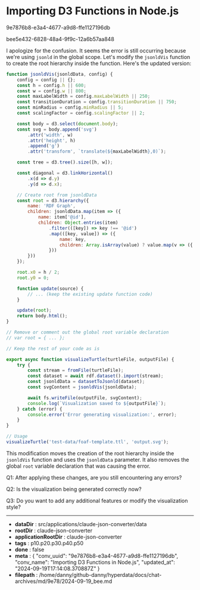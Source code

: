 # Importing D3 Functions in Node.js

9e7876b8-e3a4-4677-a9d8-ffe1127196db

bee5e432-6828-48a4-9f9c-12a6b57aa848

 I apologize for the confusion. It seems the error is still occurring because we're using `jsonld` in the global scope. Let's modify the `jsonldVis` function to create the root hierarchy inside the function. Here's the updated version:

```javascript
function jsonldVis(jsonldData, config) {
    config = config || {};
    const h = config.h || 600;
    const w = config.w || 800;
    const maxLabelWidth = config.maxLabelWidth || 250;
    const transitionDuration = config.transitionDuration || 750;
    const minRadius = config.minRadius || 5;
    const scalingFactor = config.scalingFactor || 2;

    const body = d3.select(document.body);
    const svg = body.append('svg')
        .attr('width', w)
        .attr('height', h)
        .append('g')
        .attr('transform', `translate(${maxLabelWidth},0)`);

    const tree = d3.tree().size([h, w]);

    const diagonal = d3.linkHorizontal()
        .x(d => d.y)
        .y(d => d.x);

    // Create root from jsonldData
    const root = d3.hierarchy({
        name: 'RDF Graph',
        children: jsonldData.map(item => ({
            name: item['@id'],
            children: Object.entries(item)
                .filter(([key]) => key !== '@id')
                .map(([key, value]) => ({
                    name: key,
                    children: Array.isArray(value) ? value.map(v => ({ name: v['@id'] || v })) : [{ name: value['@id'] || value }]
                }))
        }))
    });

    root.x0 = h / 2;
    root.y0 = 0;

    function update(source) {
        // ... (keep the existing update function code)
    }

    update(root);
    return body.html();
}

// Remove or comment out the global root variable declaration
// var root = { ... };

// Keep the rest of your code as is

export async function visualizeTurtle(turtleFile, outputFile) {
    try {
        const stream = fromFile(turtleFile);
        const dataset = await rdf.dataset().import(stream);
        const jsonldData = datasetToJsonld(dataset);
        const svgContent = jsonldVis(jsonldData);

        await fs.writeFile(outputFile, svgContent);
        console.log(`Visualization saved to ${outputFile}`);
    } catch (error) {
        console.error('Error generating visualization:', error);
    }
}

// Usage
visualizeTurtle('test-data/foaf-template.ttl', 'output.svg');
```

This modification moves the creation of the root hierarchy inside the `jsonldVis` function and uses the `jsonldData` parameter. It also removes the global `root` variable declaration that was causing the error.

Q1: After applying these changes, are you still encountering any errors?

Q2: Is the visualization being generated correctly now?

Q3: Do you want to add any additional features or modify the visualization style?

---

* **dataDir** : src/applications/claude-json-converter/data
* **rootDir** : claude-json-converter
* **applicationRootDir** : claude-json-converter
* **tags** : p10.p20.p30.p40.p50
* **done** : false
* **meta** : {
  "conv_uuid": "9e7876b8-e3a4-4677-a9d8-ffe1127196db",
  "conv_name": "Importing D3 Functions in Node.js",
  "updated_at": "2024-09-19T17:14:08.370887Z"
}
* **filepath** : /home/danny/github-danny/hyperdata/docs/chat-archives/md/9e78/2024-09-19_bee.md